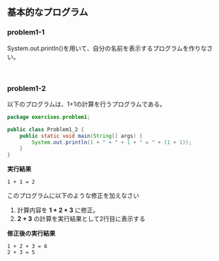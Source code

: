 ## 基本的なプログラム

### problem1-1

System.out.println()を用いて、自分の名前を表示するプログラムを作りなさい。

<br>

### problem1-2

以下のプログラムは、1+1の計算を行うプログラムである。

```java
package exercises.problem1;

public class Problem1_2 {
	public static void main(String[] args) {
		System.out.println(1 + " + " + 1 + " = " + (1 + 1));
	}
}
```

**実行結果**

```
1 + 1 = 2
```



このプログラムに以下のような修正を加えなさい

1. 計算内容を **1 + 2 + 3** に修正。
2. **2 + 3** の計算を実行結果として2行目に表示する

**修正後の実行結果**

```
1 + 2 + 3 = 6
2 + 3 = 5
```